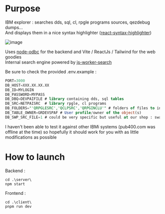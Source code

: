 # Purpose
IBM explorer : searches dds, sql, cl, rpgle programs sources, qezdebug dumps...  
And displays them in a nice syntax highlighter ([react-syntax-highlighter](https://github.com/react-syntax-highlighter "react-syntax-highlighter"))

![image](https://github.com/user-attachments/assets/ef1059c9-8cca-434c-9c11-2732549e656e)


Uses [node-odbc](https://github.com/IBM/node-odbc "node-odbc") for the backend and Vite / ReactJs / Tailwind for the web goodies  
Internal search engine powered by [js-worker-search](https://github.com/bvaughn/js-worker-search "js-worker-search")

Be sure to check the provided .env.example :

```sql
PORT=3000
DB_HOST=XXX.XX.XX.XX
DB_ID=MYLOGIN
DB_PASSWORD=MYPASS
DB_DBQ=DEVPAIFILE # library containing dds, sql tables
DB_SRC=NETPAISRC  # library rpgle, cl programs
DB_FOLDERS="'QRPGLESRC','QCLPSRC','QRPGINCLU'" # folders of files to inspect (the more listed the less peformance of course)
DB_TABLE_OWNER=GRDEVSPAF # User profile/owner of the object(s)
DB_SWP_SRC_FILE=1 # could be very specific but useful at our shop : swap the given suffix ie. 'src' into 'file' (ie. devpaisrc -> devpaifile)
```

I haven't been able to test it against other IBMi systems (pub400.com was offline at the time) so hopefully it should work for you with as little modifications as possible

# How to launch

Backend :

```shell
cd .\server\
npm start
```

Frontend :

```shell
cd .\client\
pnpm run dev
```
